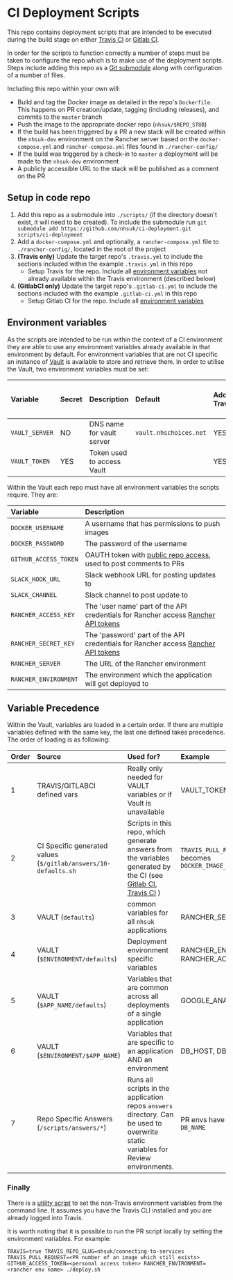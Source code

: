 # CI Deployment Scripts

This repo contains deployment scripts that are intended to be executed during the build stage on either [Travis CI](https://travis-ci.org) or [Gitlab CI](https://about.gitlab.com/features/gitlab-ci-cd/).

In order for the scripts to function correctly a number of steps must be taken to configure the repo which is to make use of the deployment scripts. Steps include adding this repo as a [Git submodule](https://git-scm.com/docs/git-submodule) along with configuration of a number of files.

Including this repo within your own will:
* Build and tag the Docker image as detailed in the repo's `Dockerfile`. This happens on PR creation/update, tagging (including releases), and commits to the `master` branch
* Push the image to the appropriate docker repo (`nhsuk/$REPO_STUB`)
* If the build has been triggered by a PR a new stack will be created within the `nhsuk-dev` environment on the Rancher server based on the `docker-compose.yml` and `rancher-compose.yml` files found in `./rancher-config/`
* If the build was triggered by a check-in to `master` a deployment will be made to the `nhsuk-dev` environment
* A publicly accessible URL to the stack will be published as a comment on the PR

## Setup in code repo

1. Add this repo as a submodule into `./scripts/` (if the directory doesn't exist, it will need to be created). To include the submodule run `git submodule add https://github.com/nhsuk/ci-deployment.git scripts/ci-deployment`
2. Add a `docker-compose.yml` and optionally, a `rancher-compose.yml` file to `./rancher-config/`, located in the root of the project
3. **(Travis only)** Update the target repo's `.travis.yml` to include the sections included within the example `.travis.yml` in this repo
    - Setup Travis for the repo. Include all [environment variables](https://docs.travis-ci.com/user/environment-variables/#Defining-Variables-in-Repository-Settings) not already available within the Travis environment (described below)
4. **(GitlabCI only)** Update the target repo's `.gitlab-ci.yml` to include the sections included with the example `.gitlab-ci.yml` in this repo
    - Setup Gitlab CI for the repo. Include all [environment variables](https://docs.gitlab.com/ee/ci/variables/)

## Environment variables

As the scripts are intended to be run within the context of a CI environment they are able to use any environment variables already available in that environment by default.
For environment variables that are not CI specific an instance of [Vault](https://www.vaultproject.io/) is available to store and retrieve them. In order to utilise the Vault, two environment variables must be set:

| Variable       | Secret | Description                | Default                | Add to Travis? | Add to Gitlab CI? |
| :---           | :---   | :---                       | :---                   | :---           | :---              |
| `VAULT_SERVER` | NO     | DNS name for vault server  | `vault.nhschoices.net` | YES            | YES               |
| `VAULT_TOKEN`  | YES    | Token used to access Vault |                        | YES            | YES               |

Within the Vault each repo must have all environment variables the scripts require. They are:

| Variable              | Description                                                                                                                                    |
| :---                  | :---                                                                                                                                           |
| `DOCKER_USERNAME`     | A username that has permissions to push images                                                                                                 |
| `DOCKER_PASSWORD`     | The password of the username                                                                                                                   |
| `GITHUB_ACCESS_TOKEN` | OAUTH token with [public repo access](https://developer.github.com/v3/oauth/#scopes), used to post comments to PRs                             |
| `SLACK_HOOK_URL`      | Slack webhook URL for posting updates to                                                                                                       |
| `SLACK_CHANNEL`       | Slack channel to post update to                                                                                                                |
| `RANCHER_ACCESS_KEY`  | The 'user name' part of the API credentials for Rancher access [Rancher API tokens](https://docs.rancher.com/rancher/v1.1/en/api/v1/api-keys/) |
| `RANCHER_SECRET_KEY`  | The 'password' part of the API credentials for Rancher access [Rancher API tokens](https://docs.rancher.com/rancher/v1.1/en/api/v1/api-keys/)  |
| `RANCHER_SERVER`      | The URL of the Rancher environment                                                                                                             |
| `RANCHER_ENVIRONMENT` | The environment which the application will get deployed to                                                                                     |

## Variable Precedence

Within the Vault, variables are loaded in a certain order. If there are multiple variables defined with the same key, the last one defined takes precedence. The order of loading is as following:

| Order | Source                                                          | Used for?                                                                                                                                                                                                           | Example                                                    |
| :---  | :---                                                            | :---                                                                                                                                                                                                                | :---                                                       |
| 1     | TRAVIS/GITLABCI defined vars                                    | Really only needed for VAULT variables or if Vault is unavailable                                                                                                                                                   | VAULT_TOKEN                                                |
| 2     | CI Specific generated values (`$/gitlab/answers/10-defaults.sh` | Scripts in this repo, which generate answers from the variables generated by the CI (see [Gitlab CI](https://docs.gitlab.com/ee/ci/variables/), [Travis CI](https://docs.travis-ci.com/user/environment-variables/) ) | `TRAVIS_PULL_REQUEST=23`  becomes `DOCKER_IMAGE_TAG=pr-23` |
| 3     | VAULT (`defaults`)                                              | common variables for all `nhsuk` applications                                                                                                                                                                       | RANCHER_SERVER                                             |
| 4     | VAULT (`$ENVIRONMENT/defaults`)                                 | Deployment environment specific variables                                                                                                                                                                            | RANCHER_ENV, RANCHER_ACCESS_KEY                            |
| 5     | VAULT (`$APP_NAME/defaults`)                                    | Variables that are common across all deployments of a single application                                                                                                                                            | GOOGLE_ANALYTICS_ID                                        |
| 6     | VAULT (`$ENVIRONMENT/$APP_NAME`)                                | Variables that are specific to an application AND an environment                                                                                                                                                    | DB_HOST, DB_PASS                                           |
| 7     | Repo Specific Answers (`/scripts/answers/*`)                    | Runs all scripts in the application repos `answers` directory. Can be used to overwrite static variables for Review environments.                                                                                   | PR envs have custom `DB_NAME`                              |

### Finally

There is a [utility script](./configure-travis-env.sh) to set the non-Travis environment variables from the command line.
It assumes you have the Travis CLI installed and you are already logged into Travis.

It is worth noting that it is possible to run the PR script locally by setting the environment variables. For example:

`TRAVIS=true TRAVIS_REPO_SLUG=nhsuk/connecting-to-services TRAVIS_PULL_REQUEST=<PR number of an image which still exists>  GITHUB_ACCESS_TOKEN=<personal access token> RANCHER_ENVIRONMENT=<rancher env name> ./deploy.sh`
